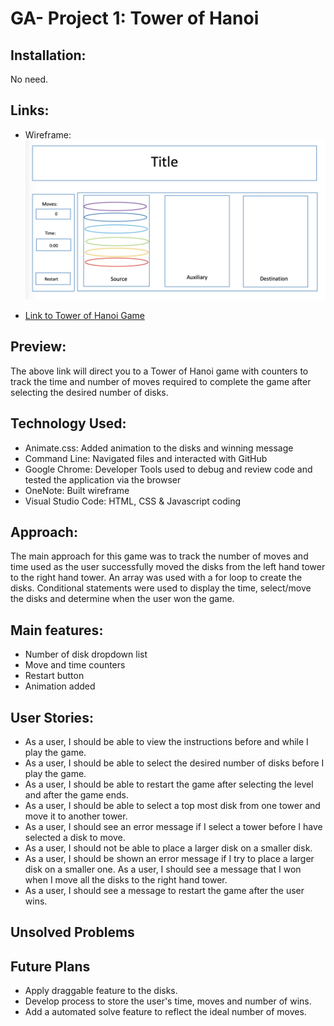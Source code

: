 # GA- Project 1:  Tower of Hanoi

## Installation:
No need.

## Links:
- Wireframe:
![](images/ga-project-1-wireframe.jpg)

 - [Link to Tower of Hanoi Game](https://dvorakkarrie.github.io/)

 ## Preview:
 The above link will direct you to a Tower of Hanoi game with counters to track the time and number of moves required to complete the game after selecting the desired number of disks.

 ## Technology Used:
- Animate.css:  Added animation to the disks and winning message
- Command Line:  Navigated files and interacted with GitHub
- Google Chrome:  Developer Tools used to debug and review code and tested the application via the browser
- OneNote:  Built wireframe
- Visual Studio Code:  HTML, CSS & Javascript coding

## Approach:
The main approach for this game was to track the number of moves and time used as the user successfully moved the disks from the left hand tower to the right hand tower. An array was used with a for loop to create the disks.  Conditional statements were used to display the time, select/move the disks and determine when the user won the game.

## Main features:
- Number of disk dropdown list
- Move and time counters
- Restart button
- Animation added

## User Stories:
- As a user, I should be able to view the instructions before and while I play the game.
- As a user, I should be able to select the desired number of disks before I play the game.
- As a user, I should be able to restart the game after selecting the level and after the game ends.
- As a user, I should be able to select a top most disk from one tower and move it to another tower.
- As a user, I should see an error message if I select a tower before I have selected a disk to move.
- As a user, I should not be able to place a larger disk on a smaller disk.
- As a user, I should be shown an error message if I try to place a larger disk on a smaller one.
As a user, I should see a message that I won when I move all the disks to the right hand tower.
- As a user, I should see a message to restart the game after the user wins.



## Unsolved Problems

## Future Plans
- Apply draggable feature to the disks.
- Develop process to store the user's time, moves and number of wins.
- Add a automated solve feature to reflect the ideal number of moves.

